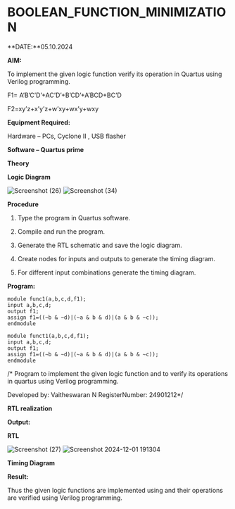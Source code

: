 # BOOLEAN_FUNCTION_MINIMIZATION

**DATE:**05.10.2024

**AIM:**

To implement the given logic function verify its operation in Quartus using Verilog programming.

F1= A’B’C’D’+AC’D’+B’CD’+A’BCD+BC’D 

F2=xy’z+x’y’z+w’xy+wx’y+wxy

**Equipment Required:**

Hardware – PCs, Cyclone II , USB flasher

**Software – Quartus prime**

**Theory**

**Logic Diagram**

![Screenshot (26)](https://github.com/user-attachments/assets/b85951fc-457d-43d7-a406-a19ddff6b4c3)
![Screenshot (34)](https://github.com/user-attachments/assets/b8fe0e4f-e8f5-48de-aa82-0d342fcc9c65)



**Procedure**

1.	Type the program in Quartus software.

2.	Compile and run the program.

3.	Generate the RTL schematic and save the logic diagram.

4.	Create nodes for inputs and outputs to generate the timing diagram.

5.	For different input combinations generate the timing diagram.


**Program:**
```
module func1(a,b,c,d,f1); 
input a,b,c,d; 
output f1; 
assign f1=((~b & ~d)|(~a & b & d)|(a & b & ~c)); 
endmodule

```
```
module funct1(a,b,c,d,f1); 
input a,b,c,d; 
output f1; 
assign f1=((~b & ~d)|(~a & b & d)|(a & b & ~c)); 
endmodule

```


/* Program to implement the given logic function and to verify its operations in quartus using Verilog programming. 

Developed by: Vaitheswaran N RegisterNumber: 24901212*/


**RTL realization**

**Output:**

**RTL**

 ![Screenshot (27)](https://github.com/user-attachments/assets/ea0222f7-2e75-4459-8b6b-44a0925b507a)
 ![Screenshot 2024-12-01 191304](https://github.com/user-attachments/assets/8dea6029-95bf-433d-911f-0839715b4583)




**Timing Diagram**

**Result:**

Thus the given logic functions are implemented using and their operations are verified using Verilog programming.

